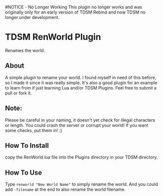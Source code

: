 #NOTICE - No Longer Working
This plugin no longer works and was originally only for an early version of TDSM Rebind and now TDSM no longer under development.

# TDSM RenWorld Plugin
Renames the world.

## About
A simple plugin to rename your world. I found myself in need of this before, so I made it since it was really simple. It's also a good plugin for an example to learn from if just learning Lua and/or TDSM Plugins. Feel free to submit a pull or fork it.

## Note:
Please be careful in your naming, it doesn't yet check for illegal characters or length. You could crash the server or corrupt your world! If you want some checks, put them in! :)

## How To Install
copy the RenWorld.lua file into the Plugins directory in your TDSM directory.

## How To Use
Type `renworld "New World Name"` to simply rename the world. And you could add `-filename` at the end to also rename the world filename.
